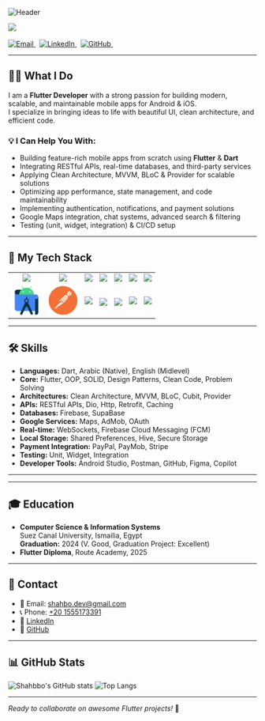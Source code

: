 ![Header](https://capsule-render.vercel.app/api?type=waving&color=0:42a5f5,100:478ed1&height=180&section=header&text=Mahmoud%20Shahbo%20👨‍💻&fontSize=35&fontColor=ffffff)

<p align="left">
  <img src="https://readme-typing-svg.herokuapp.com?font=Fira+Code&size=22&pause=1000&color=42A5F5&width=435&lines=Flutter+Developer;Open+To+Work;Always+Learning+Something+New" />
</p>

<p align="left">
  <a href="mailto:shahbo.dev@gmail.com">
    <img src="https://upload.wikimedia.org/wikipedia/commons/7/7e/Gmail_icon_%282020%29.svg" alt="Email" width="40" height="40"/>
  </a>
  &nbsp;
  <a href="https://www.linkedin.com/in/mahmoud-shahbo-71b4232a4">
    <img src="https://cdn-icons-png.flaticon.com/512/174/174857.png" alt="LinkedIn" width="40" height="40"/>
  </a>
  &nbsp;
  <a href="https://github.com/shahbbo">
    <img src="https://cdn-icons-png.flaticon.com/512/25/25231.png" alt="GitHub" width="40" height="40"/>
  </a>
  &nbsp;
</p>


---

## 👨‍💻 What I Do

I am a **Flutter Developer** with a strong passion for building modern, scalable, and maintainable mobile apps for Android & iOS.  
I specialize in bringing ideas to life with beautiful UI, clean architecture, and efficient code.

### 💡 I Can Help You With:
- Building feature-rich mobile apps from scratch using **Flutter** & **Dart**
- Integrating RESTful APIs, real-time databases, and third-party services
- Applying Clean Architecture, MVVM, BLoC & Provider for scalable solutions
- Optimizing app performance, state management, and code maintainability
- Implementing authentication, notifications, and payment solutions
- Google Maps integration, chat systems, advanced search & filtering
- Testing (unit, widget, integration) & CI/CD setup

---

## 🧰 My Tech Stack

<table>
  <tr>
    <td align="center">
      <img src="https://cdn.jsdelivr.net/gh/devicons/devicon/icons/flutter/flutter-original.svg" width="60" />
    </td>
    <td align="center">
      <img src="https://cdn.jsdelivr.net/gh/devicons/devicon/icons/dart/dart-original.svg" width="60" />
    </td>
    <td align="center">
      <img src="https://cdn.jsdelivr.net/gh/devicons/devicon/icons/firebase/firebase-plain.svg" width="60" />
    </td>
    <td align="center">
      <img src="https://raw.githubusercontent.com/simple-icons/simple-icons/develop/icons/supabase.svg" width="60"/>
      <td align="center">
      <img src="https://cdn.worldvectorlogo.com/logos/google-maps-2020-icon.svg" width="60"/>
    </td>
    </td>
    <td align="center">
      <img src="https://cdn.jsdelivr.net/gh/devicons/devicon/icons/github/github-original.svg" width="60" />
    </td>
    <td align="center">
      <img src="https://cdn.jsdelivr.net/gh/devicons/devicon/icons/figma/figma-original.svg" width="60" />
    </td>
  </tr>
  <tr>
    <td align="center">
      <img src="https://raw.githubusercontent.com/devicons/devicon/master/icons/androidstudio/androidstudio-original.svg" width="60" />
    </td>
    <td align="center">
      <img src="https://raw.githubusercontent.com/devicons/devicon/master/icons/postman/postman-original.svg" width="60" />
    </td>
    <td align="center">
     <img src="https://www.svgrepo.com/show/331592/stripe-v2.svg" width="60" />
    </td>
    <td align="center">
      <img src="https://upload.wikimedia.org/wikipedia/commons/thumb/0/06/PayPal_2024_%28Stacked_alt%29.svg/1200px-PayPal_2024_%28Stacked_alt%29.svg.png" width="60" style="vertical-align: middle;" />
    </td>
    <td align="center">
      <img src="https://images.dailynewsegypt.com/2018/09/3-2-paymoblogo.png" width="60" style="vertical-align: middle;" />
    </td>
    <td align="center">
     <img src="https://bloclibrary.dev/_astro/bloc.DJLDGT9c_A0IIg.svg" width="80"/>
    </td>
    <td align="center">
      <img src="https://firebase.google.com/downloads/brand-guidelines/PNG/logo-logomark.png" width="60"/>
    </td>
  </tr>
</table>



---

## 🛠️ Skills

- **Languages:** Dart, Arabic (Native), English (Midlevel)
- **Core:** Flutter, OOP, SOLID, Design Patterns, Clean Code, Problem Solving
- **Architectures:** Clean Architecture, MVVM, BLoC, Cubit, Provider
- **APIs:** RESTful APIs, Dio, Http, Retrofit, Caching
- **Databases:** Firebase, SupaBase
- **Google Services:** Maps, AdMob, OAuth
- **Real-time:** WebSockets, Firebase Cloud Messaging (FCM)
- **Local Storage:** Shared Preferences, Hive, Secure Storage
- **Payment Integration:** PayPal, PayMob, Stripe
- **Testing:** Unit, Widget, Integration
- **Developer Tools:** Android Studio, Postman, GitHub, Figma, Copilot

---


---

## 🎓 Education

- **Computer Science & Information Systems**  
  Suez Canal University, Ismailia, Egypt  
  **Graduation:** 2024 (V. Good, Graduation Project: Excellent)
- **Flutter Diploma**, Route Academy, 2025

---

## 📩 Contact

- 📧 Email: shahbo.dev@gmail.com  
- 📞 Phone: [+20 1555173391](https://wa.link/7aatzk) 
- 🔗 [LinkedIn](https://www.linkedin.com/in/mahmoud-shahbo-71b4232a4)  
- 🐙 [GitHub](https://github.com/shahbbo?tab=repositories)

---

## 📊 GitHub Stats

![Shahbbo's GitHub stats](https://github-readme-stats.vercel.app/api?username=shahbbo&show_icons=true&theme=radical)
![Top Langs](https://github-readme-stats.vercel.app/api/top-langs/?username=shahbbo&layout=compact&theme=radical)

---

_Ready to collaborate on awesome Flutter projects!_ 🚀
